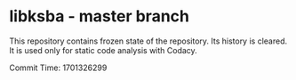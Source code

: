 # libksba - master branch

This repository contains frozen state of the repository.
Its history is cleared. It is used only for static code
analysis with Codacy.

Commit Time: 1701326299